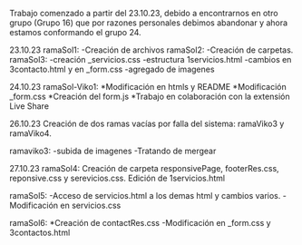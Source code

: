 Trabajo comenzado a partir del 23.10.23, debido a encontrarnos en otro grupo (Grupo 16) que por razones personales debimos abandonar y ahora estamos conformando el grupo 24.




23.10.23
ramaSol1:
-Creación de archivos
ramaSol2:
-Creación de carpetas.
ramaSol3:
-creación _servicios.css
-estructura 1servicios.html
-cambios en 3contacto.html y en _form.css
-agregado de imagenes

24.10.23
ramaSol-Viko1:
*Modificación en htmls y README
*Modificación _form.css
*Creación del form.js
*Trabajo en colaboración con la extensión Live Share

26.10.23
Creación de dos ramas vacías por falla del sistema: ramaViko3 y ramaViko4.

ramaviko3:
-subida de imagenes
-Tratando de mergear

27.10.23
ramaSol4:
Creación de  carpeta responsivePage, footerRes.css, reponsive.css y serevicios.css.
Edición de 1servicios.html

ramaSol5:
-Acceso de servicios.html a los demas html y cambios varios.
-Modificación en servicios.css

ramaSol6:
*Creación de contactRes.css
-Modificación en _form.css y 3contactos.html